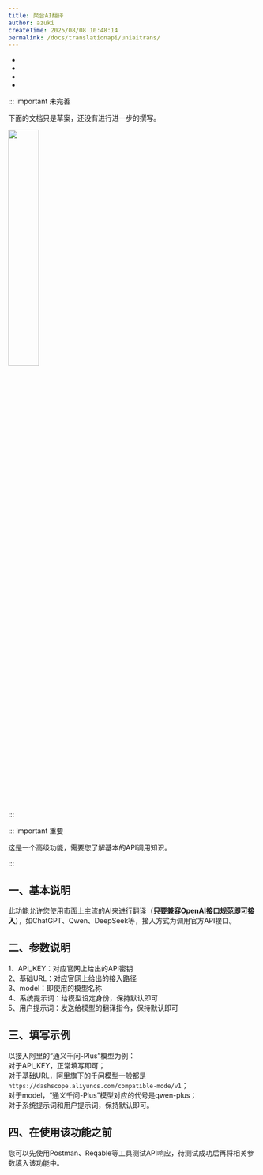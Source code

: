 ```yaml
---
title: 聚合AI翻译
author: azuki
createTime: 2025/08/08 10:48:14
permalink: /docs/translationapi/uniaitrans/
---
```


- <Badge type="cimportant" text="是否需要网络：是" />
- <Badge type="tip" text="是否需要申请API Key：是" />
- <Badge type="warning" text="支持的翻译模式：OCR" />
- <Badge type="danger" text="翻译质量：不能确定" />

::: important 未完善

下面的文档只是草案，还没有进行进一步的撰写。

<img src="https://img.moetranslate.top/under_construction.png" width="35%" />

:::


::: important 重要

这是一个高级功能，需要您了解基本的API调用知识。

:::


## 一、基本说明
此功能允许您使用市面上主流的AI来进行翻译（<b>只要兼容OpenAI接口规范即可接入</b>），如ChatGPT、Qwen、DeepSeek等，接入方式为调用官方API接口。

## 二、参数说明
1、API_KEY：对应官网上给出的API密钥  
2、基础URL：对应官网上给出的接入路径  
3、model：即使用的模型名称  
4、系统提示词：给模型设定身份，保持默认即可  
5、用户提示词：发送给模型的翻译指令，保持默认即可  

## 三、填写示例
以接入阿里的“通义千问-Plus”模型为例：  
对于API_KEY，正常填写即可；  
对于基础URL，阿里旗下的千问模型一般都是`https://dashscope.aliyuncs.com/compatible-mode/v1`；  
对于model，“通义千问-Plus”模型对应的代号是qwen-plus；  
对于系统提示词和用户提示词，保持默认即可。  

## 四、在使用该功能之前
您可以先使用Postman、Reqable等工具测试API响应，待测试成功后再将相关参数填入该功能中。




